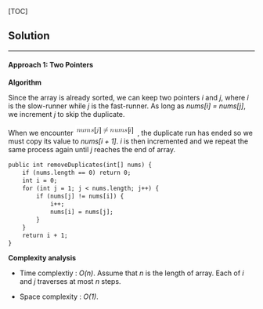 [TOC]

## Solution

---
#### Approach 1: Two Pointers

**Algorithm**

Since the array is already sorted, we can keep two pointers *i* and *j*, where *i* is the slow-runner while *j* is the fast-runner. As long as *nums[i] = nums[j]*, we increment *j* to skip the duplicate.

When we encounter ![nums\[j\]\neqnums\[i\] ](./p__nums_j__neq_nums_i__.png) , the duplicate run has ended so we must copy its value to *nums[i + 1]*. *i* is then incremented and we repeat the same process again until *j* reaches the end of array.

```
public int removeDuplicates(int[] nums) {
    if (nums.length == 0) return 0;
    int i = 0;
    for (int j = 1; j < nums.length; j++) {
        if (nums[j] != nums[i]) {
            i++;
            nums[i] = nums[j];
        }
    }
    return i + 1;
}
```

**Complexity analysis**

* Time complextiy : *O(n)*.
Assume that *n* is the length of array. Each of *i* and *j* traverses at most *n* steps.

* Space complexity : *O(1)*.